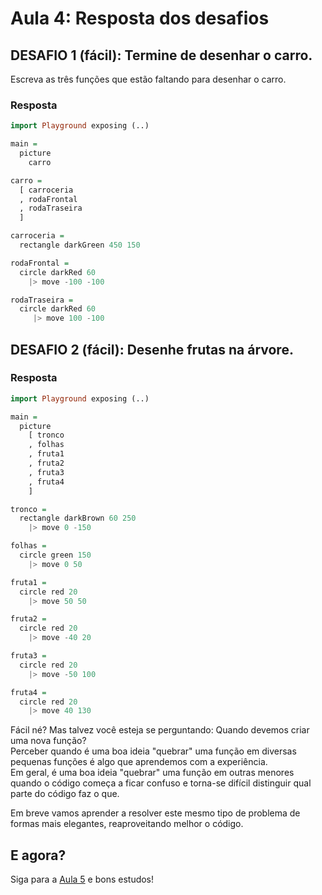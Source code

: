 # Aula 4: Resposta dos desafios

## DESAFIO 1 (fácil): Termine de desenhar o carro.

Escreva as três funções que estão faltando
para desenhar o carro.

### Resposta

```haskell
import Playground exposing (..)

main =
  picture
    carro

carro =
  [ carroceria
  , rodaFrontal
  , rodaTraseira
  ]

carroceria =
  rectangle darkGreen 450 150

rodaFrontal =
  circle darkRed 60
    |> move -100 -100

rodaTraseira =
  circle darkRed 60
     |> move 100 -100
```

## DESAFIO 2 (fácil): Desenhe frutas na árvore.

### Resposta

```haskell
import Playground exposing (..)

main =
  picture
    [ tronco
    , folhas
    , fruta1
    , fruta2
    , fruta3
    , fruta4
    ]

tronco =
  rectangle darkBrown 60 250
    |> move 0 -150

folhas =
  circle green 150
    |> move 0 50

fruta1 =
  circle red 20
    |> move 50 50

fruta2 =
  circle red 20
    |> move -40 20

fruta3 =
  circle red 20
    |> move -50 100

fruta4 =
  circle red 20
    |> move 40 130
```

Fácil né? Mas talvez você esteja se perguntando:
Quando devemos criar uma nova função?  
Perceber quando é uma boa ideia "quebrar" uma
função em diversas pequenas funções é algo que
aprendemos com a experiência.  
Em geral, é uma boa ideia "quebrar" uma função
em outras menores quando o código começa a
ficar confuso e torna-se difícil distinguir
qual parte do código faz o que.

Em breve vamos aprender a resolver este mesmo
tipo de problema de formas mais elegantes,
reaproveitando melhor o código.

## E agora?

Siga para a [Aula 5](/aula_5.html) e bons estudos!
